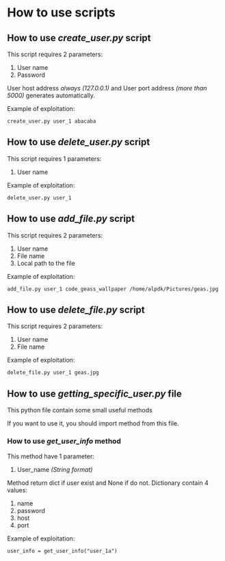 # How to use scripts

## How to use *create_user.py* script

This script requires 2 parameters:

1) User name
2) Password

User host address *always (127.0.0.1)* and 
User port address *(more than 5000)* 
generates automatically.


Example of exploitation:

```
create_user.py user_1 abacaba
```

## How to use *delete_user.py* script

This script requires 1 parameters:

1) User name

Example of exploitation:

```
delete_user.py user_1
```

## How to use *add_file.py* script

This script requires 2 parameters:

1) User name
2) File name
3) Local path to the file

Example of exploitation:

```
add_file.py user_1 code_geass_wallpaper /home/alpdk/Pictures/geas.jpg
```

## How to use *delete_file.py* script

This script requires 2 parameters:

1) User name
2) File name

Example of exploitation:

```
delete_file.py user_1 geas.jpg
```

## How to use *getting_specific_user.py* file

This python file contain some small useful methods

If you want to use it, you should import method from this file.

### How to use *get_user_info* method

This method have 1 parameter:

1) User_name *(String format)*

Method return dict if user exist and None if do not.
Dictionary contain 4 values:

1) name
2) password
3) host
4) port

Example of exploitation:

```
user_info = get_user_info("user_1a")
```

